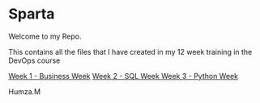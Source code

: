 # Sparta
Welcome to my Repo.

This contains all the files that I have created in my 12 week training in the DevOps course 

[Week 1 - Business Week](https://github.com/Humza277/sparta/tree/master/Week%202%20-%20SQL%20Week)
[Week 2 - SQL Week ](https://github.com/Humza277/sparta/tree/master/Week%202%20-%20SQL%20Week)
[Week 3 - Python Week]()


Humza.M 
